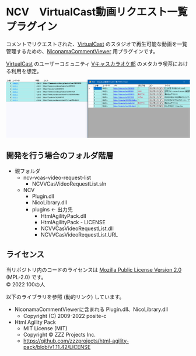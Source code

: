 NCV　VirtualCast動画リクエスト一覧プラグイン
============================================
コメントでリクエストされた、[VirtualCast] のスタジオで再生可能な動画を一覧管理するための、[NiconamaCommentViewer] 用プラグインです。

[VirtualCast] のユーザーコミュニティ [Vキャスカラオケ部] のメタカラ喫茶における利用を想定。

![](Screenshot.png)

[VirtualCast]: https://virtualcast.jp/ "バーチャルキャストは、時間や場所に囚われず、全国各地のユーザーと共に非日常な日常を体験できるコミュニケーションサービスです"
[NiconamaCommentViewer]: https://www.posite-c.com/application/ncv/ "NiconamaCommentViewer とは？　• ニコニコ生放送のコメント専用ビューアです　• 放送中番組、タイムシフトともに利用可能です"
[Vキャスカラオケ部]: https://twitter.com/masanyu_vr/status/1447145052271099904 "SYNCROOMを利用した凸待ちカラオケ配信などを行うコミュニティ"

開発を行う場合のフォルダ階層
----------------------------
- 親フォルダ
	+ ncv-vcas-video-request-list
		* NCVVCasVideoRequestList.sln
	+ NCV
		* Plugin.dll
		* NicoLibrary.dll
		* plugins ← 出力先
			- HtmlAgilityPack.dll
			- HtmlAgilityPack - LICENSE
			- NCVVCasVideoRequestList.dll
			- NCVVCasVideoRequestList.URL

ライセンス
---------
当リポジトリ内のコードのライセンスは [Mozilla Public License Version 2.0] \(MPL-2.0) です。  
© 2022 100の人

以下のライブラリを参照 (動的リンク) しています。
- NiconamaCommentViewerに含まれる Plugin.dll、NicoLibrary.dll
	+ Copyright (C) 2009-2022 posite-c
- Html Agility Pack
	+ MIT License (MIT)
	+ Copyright © ZZZ Projects Inc.
	+ https://github.com/zzzprojects/html-agility-pack/blob/v1.11.42/LICENSE

[Mozilla Public License Version 2.0]: https://www.mozilla.org/MPL/2.0/
